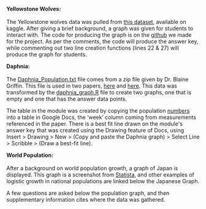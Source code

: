 **Yellowstone Wolves:** <br>  
The Yellowstone wolves data was pulled from [this dataset](https://www.kaggle.com/datasets/nathanbrouwer/yellowstone-wolves), available on kaggle. After giving a brief background, a graph was given for students to interact with. The code for producing the graph is on the [github](https://github.com/bdhayes01/Bioinformatics_Capstone/blob/Graph-Creation/Population_Growth_Yellowstone_Wolves_Graph) we made for the project. As per the comments, the code will produce the answer key, while commenting out two line creation functions (lines 22 & 27) will produce the graph for students. 

**Daphnia:** <br>  
The [Daphnia_Population.txt](https://github.com/bdhayes01/Bioinformatics_Capstone/blob/Data/Daphnia_Population.txt) file comes from a zip file given by Dr. Blaine Griffin. This file is used in two papers, [here](https://www.nature.com/articles/nature09389) and [here](https://pubmed.ncbi.nlm.nih.gov/19141422/). This data was transformed by the [daphnia_graph.R](https://github.com/bdhayes01/Bioinformatics_Capstone/blob/Graph-Creation/daphnia_graph.R) file to create two graphs, one that is empty and one that has the answer data points. 

The table in the module was created by copying the population [numbers](https://github.com/bdhayes01/Bioinformatics_Capstone/blob/Data/Daphnia_Population.txt) into a table in Google Docs, the ‘week’ column coming from measurements referenced in the paper. There is a best fit line drawn on the module's answer key that was created using the Drawing feature of Docs, using Insert > Drawing > New > (Copy and paste the Daphnia graph) > Select Line > Scribble > (Draw a best-fit line).

**World Population:** <br>  
After a background on world population growth, a graph of Japan is displayed. This graph is a screenshot from [Statista](https://www.statista.com/statistics/1066956/population-japan-historical/), and other examples of logistic growth in national populations are linked below the Japanese Graph. 

A few questions are asked below the population graph, and then supplementary information cites where the data was gathered.
